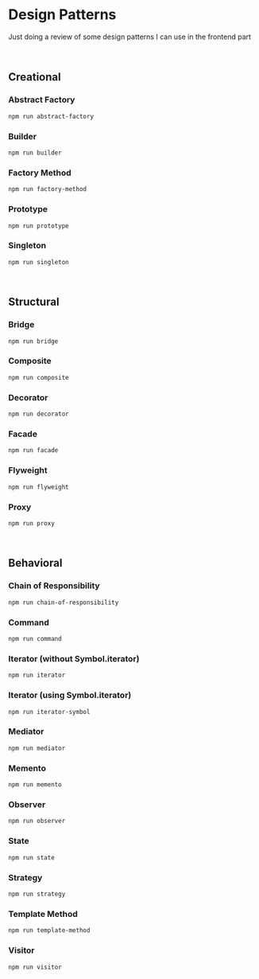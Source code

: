 # Design Patterns

Just doing a review of some design patterns I can use in the frontend part

<br />

## Creational

### Abstract Factory

```
npm run abstract-factory
```

### Builder

```
npm run builder
```

### Factory Method

```
npm run factory-method
```

### Prototype

```
npm run prototype
```

### Singleton

```
npm run singleton
```

<br />

## Structural

### Bridge

```
npm run bridge
```

### Composite

```
npm run composite
```

### Decorator

```
npm run decorator
```

### Facade

```
npm run facade
```

### Flyweight

```
npm run flyweight
```

### Proxy

```
npm run proxy
```

<br />

## Behavioral

### Chain of Responsibility

```
npm run chain-of-responsibility
```

### Command

```
npm run command
```

### Iterator (without Symbol.iterator)

```
npm run iterator
```

### Iterator (using Symbol.iterator)

```
npm run iterator-symbol
```

### Mediator

```
npm run mediator
```

### Memento

```
npm run memento
```

### Observer

```
npm run observer
```

### State

```
npm run state
```

### Strategy

```
npm run strategy
```

### Template Method

```
npm run template-method
```

### Visitor

```
npm run visitor
```
